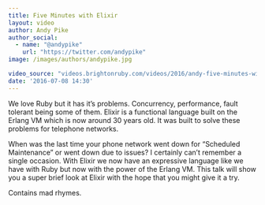 ```yaml
---
title: Five Minutes with Elixir
layout: video
author: Andy Pike
author_social:
  - name: "@andypike"
    url: "https://twitter.com/andypike"
image: /images/authors/andypike.jpg

video_source: "videos.brightonruby.com/videos/2016/andy-five-minutes-with-elixir.mp4"
date: '2016-07-08 14:30'
---
```


We love Ruby but it has it’s problems. Concurrency, performance, fault tolerant being some of them. Elixir is a functional language built on the Erlang VM which is now around 30 years old. It was built to solve these problems for telephone networks.

When was the last time your phone network went down for “Scheduled Maintenance” or went down due to issues? I certainly can’t remember a single occasion. With Elixir we now have an expressive language like we have with Ruby but now with the power of the Erlang VM. This talk will show you a super brief look at Elixir with the hope that you might give it a try.

Contains mad rhymes.
